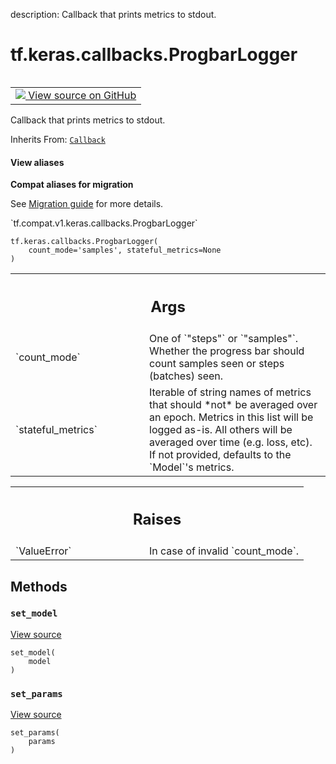 description: Callback that prints metrics to stdout.

<div itemscope itemtype="http://developers.google.com/ReferenceObject">
<meta itemprop="name" content="tf.keras.callbacks.ProgbarLogger" />
<meta itemprop="path" content="Stable" />
<meta itemprop="property" content="__init__"/>
<meta itemprop="property" content="set_model"/>
<meta itemprop="property" content="set_params"/>
</div>

# tf.keras.callbacks.ProgbarLogger

<!-- Insert buttons and diff -->

<table class="tfo-notebook-buttons tfo-api nocontent" align="left">
<td>
  <a target="_blank" href="https://github.com/keras-team/keras/tree/v2.7.0/keras/callbacks.py#L950-L1116">
    <img src="https://www.tensorflow.org/images/GitHub-Mark-32px.png" />
    View source on GitHub
  </a>
</td>
</table>



Callback that prints metrics to stdout.

Inherits From: [`Callback`](../../../tf/keras/callbacks/Callback.md)

<section class="expandable">
  <h4 class="showalways">View aliases</h4>
  <p>
<b>Compat aliases for migration</b>
<p>See
<a href="https://www.tensorflow.org/guide/migrate">Migration guide</a> for
more details.</p>
<p>`tf.compat.v1.keras.callbacks.ProgbarLogger`</p>
</p>
</section>

<pre class="devsite-click-to-copy prettyprint lang-py tfo-signature-link">
<code>tf.keras.callbacks.ProgbarLogger(
    count_mode=&#x27;samples&#x27;, stateful_metrics=None
)
</code></pre>



<!-- Placeholder for "Used in" -->


<!-- Tabular view -->
 <table class="responsive fixed orange">
<colgroup><col width="214px"><col></colgroup>
<tr><th colspan="2"><h2 class="add-link">Args</h2></th></tr>

<tr>
<td>
`count_mode`
</td>
<td>
One of `"steps"` or `"samples"`.
Whether the progress bar should
count samples seen or steps (batches) seen.
</td>
</tr><tr>
<td>
`stateful_metrics`
</td>
<td>
Iterable of string names of metrics that
should *not* be averaged over an epoch.
Metrics in this list will be logged as-is.
All others will be averaged over time (e.g. loss, etc).
If not provided, defaults to the `Model`'s metrics.
</td>
</tr>
</table>



<!-- Tabular view -->
 <table class="responsive fixed orange">
<colgroup><col width="214px"><col></colgroup>
<tr><th colspan="2"><h2 class="add-link">Raises</h2></th></tr>

<tr>
<td>
`ValueError`
</td>
<td>
In case of invalid `count_mode`.
</td>
</tr>
</table>



## Methods

<h3 id="set_model"><code>set_model</code></h3>

<a target="_blank" href="https://github.com/keras-team/keras/tree/v2.7.0/keras/callbacks.py#L645-L646">View source</a>

<pre class="devsite-click-to-copy prettyprint lang-py tfo-signature-link">
<code>set_model(
    model
)
</code></pre>




<h3 id="set_params"><code>set_params</code></h3>

<a target="_blank" href="https://github.com/keras-team/keras/tree/v2.7.0/keras/callbacks.py#L993-L1010">View source</a>

<pre class="devsite-click-to-copy prettyprint lang-py tfo-signature-link">
<code>set_params(
    params
)
</code></pre>






